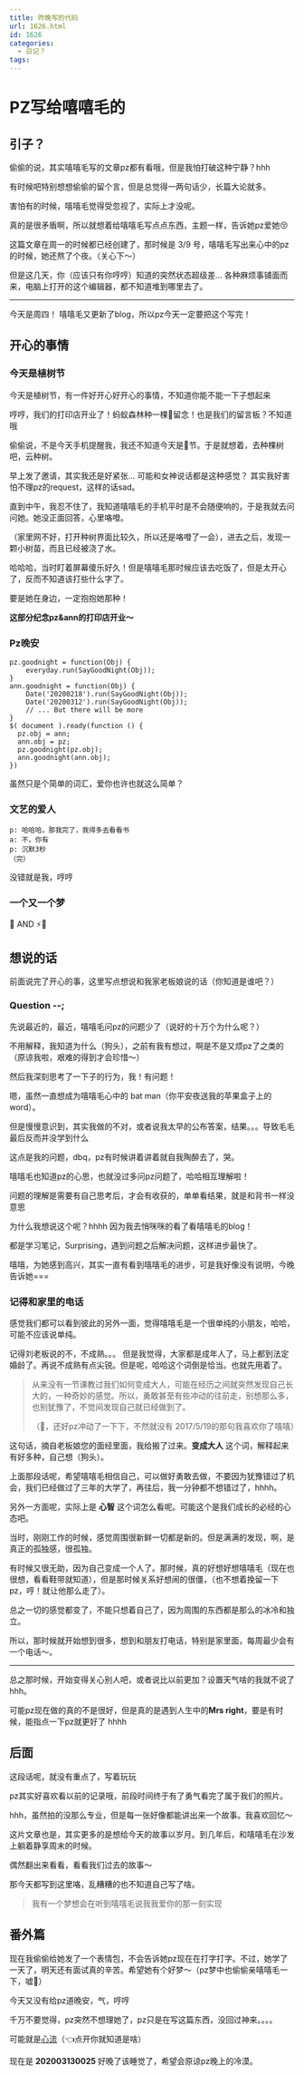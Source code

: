 ```yaml
---
title: 昨晚写的代码
url: 1626.html
id: 1626
categories:
  - 日记？
tags:
---
```


PZ写给嘻嘻毛的
========

引子？
---

偷偷的说，其实嘻嘻毛写的文章pz都有看哦，但是我怕打破这种宁静？hhh

有时候吧特别想想偷偷的留个言，但是总觉得一两句话少，长篇大论就多。

害怕有的时候，嘻嘻毛觉得受忽视了，实际上才没呢。

真的是很矛盾啊，所以就想着给嘻嘻毛写点点东西，主题一样，告诉她pz爱她😚

这篇文章在周一的时候都已经创建了，那时候是 3/9 号，嘻嘻毛写出来心中的pz的时候，她还熬了个夜。（关心下～）

但是这几天，你（应该只有你哼哼）知道的突然状态超级差... 各种麻烦事铺面而来，电脑上打开的这个编辑器，都不知道堆到哪里去了。

* * *

今天是周四！ 嘻嘻毛又更新了blog，所以pz今天一定要把这个写完！

开心的事情
-----

### 今天是植树节

今天是植树节，有一件好开心好开心的事情，不知道你能不能一下子想起来

哼哼，我们的打印店开业了！蚂蚁森林种一棵🌲留念！也是我们的留言板？不知道哦

偷偷说，不是今天手机提醒我，我还不知道今天是🌲节。于是就想着，去种棵树吧，云种树。

早上发了邀请，其实我还是好紧张... 可能和女神说话都是这种感觉？ 其实我好害怕不理pz的request，这样的话sad。

直到中午，我忍不住了，我知道嘻嘻毛的手机平时是不会随便响的，于是我就去问问她。她没正面回答，心里咯噔。

（家里网不好，打开种树界面比较久，所以还是咯噔了一会），进去之后，发现一颗小树苗，而且已经被浇了水。

哈哈哈，当时盯着屏幕傻乐好久！但是嘻嘻毛那时候应该去吃饭了，但是太开心了，反而不知道该打些什么字了。

要是她在身边，一定抱抱她那种！

**这部分纪念pz&ann的打印店开业～**

### Pz晚安

    pz.goodnight = function(Obj) {
        everyday.run(SayGoodNight(Obj));
    }
    ann.goodnight = function(Obj) {
        Date('20200218').run(SayGoodNight(Obj));
        Date('20200312').run(SayGoodNight(Obj));
        // ... But there will be more
    }
    $( document ).ready(function () {
      pz.obj = ann;
      ann.obj = pz;
      pz.goodnight(pz.obj);
      ann.goodnight(ann.obj);  
    })

虽然只是个简单的词汇，爱你也许也就这么简单？

### 文艺的爱人

    p: 哈哈哈，那我完了，我得多去看看书
    a: 不，你有
    p: 沉默3秒
    （完）

没错就是我，哼哼

### 一个又一个梦

:kiss: AND ⚡️👰

想说的话
----

前面说完了开心的事，这里写点想说和我家老板娘说的话（你知道是谁吧？）

### Question --;

先说最近的，最近，嘻嘻毛问pz的问题少了（说好的十万个为什么呢？）

不用解释，我知道为什么（狗头），之前有我有想过，啊是不是又烦pz了之类的（原谅我啦，艰难的得到才会珍惜～）

然后我深刻思考了一下子的行为，我！有问题！

嗯，虽然一直想成为嘻嘻毛心中的 bat man（你平安夜送我的苹果盒子上的word）。

但是慢慢意识到，其实我做的不对，或者说我太早的公布答案，结果。。。导致毛毛最后反而并没学到什么

这点是我的问题，dbq，pz有时候讲着讲着就自我陶醉去了，哭。

嘻嘻毛也知道pz的心思，也就没过多问pz问题了，哈哈相互理解啦！

问题的理解是需要有自己思考后，才会有收获的，单单看结果，就是和背书一样没意思

为什么我想说这个呢？hhhh 因为我去悄咪咪的看了看嘻嘻毛的blog！

都是学习笔记，Surprising，遇到问题之后解决问题，这样进步最快了。

嘻嘻，为她感到高兴，其实一直有看到嘻嘻毛的进步，可是我好像没有说明，今晚告诉她===

### 记得和家里的电话

感觉我们都可以看到彼此的另外一面，觉得嘻嘻毛是一个很单纯的小朋友，哈哈，可能不应该说单纯。

记得刘老板说的不，不成熟。。。 但是我觉得，大家都是成年人了，马上都到法定婚龄了。再说不成熟有点尖锐。但是呢，哈哈这个词倒是恰当。也就先用着了。

> 从来没有一节课教过我们如何变成大人，可能在经历之间就突然发现自己长大的，一种奇妙的感觉。所以，勇敢甚至有些冲动的往前走，别想那么多，也别犹豫了，不觉间发现自己就已经做到了。
> 
> （🤫，还好pz冲动了一下下，不然就没有 2017/5/19的那句我喜欢你了嘻嘻）

这句话，摘自老板娘您的面经里面，我给搬了过来。**变成大人** 这个词，解释起来有好多种，自己想（狗头）。

上面那段话呢，希望嘻嘻毛相信自己，可以做好勇敢去做，不要因为犹豫错过了机会，我们已经做过了三年的大学了，再往后，我一分钟都不想错过了，hhhh。

另外一方面呢，实际上是 **心智** 这个词怎么看呢。可能这个是我们成长的必经的心态吧。

当时，刚刚工作的时候，感觉周围很新鲜一切都是新的。但是满满的发现，啊，是真正的孤独感，很孤独。

有时候又很无助，因为自己变成一个人了。那时候，真的好想好想嘻嘻毛（现在也很想，看看鞋带就知道），但是那时候关系好想闹的很僵，（也不想着挽留一下pz，哼！就让他那么走了）。

总之一切的感觉都变了，不能只想着自己了，因为周围的东西都是那么的冰冷和独立。

所以，那时候就开始想到很多，想到和朋友打电话，特别是家里面，每周最少会有一个电话～。

* * *

总之那时候，开始变得关心别人吧，或者说比以前更加？设置天气啥的我就不说了hhh。

可能pz现在做的真的不是很好，但是真的是遇到人生中的**Mrs right**，要是有时候，能指点一下pz就更好了 hhhh

后面
--

这段话呢，就没有重点了，写着玩玩

pz其实好喜欢看以前的记录哦，前段时间终于有了勇气看完了属于我们的照片。

hhh，虽然拍的没那么专业，但是每一张好像都能讲出来一个故事。我喜欢回忆～

这片文章也是，其实更多的是想给今天的故事以岁月。到几年后，和嘻嘻毛在沙发上躺着静享周末的时候。

偶然翻出来看看，看看我们过去的故事～

那今天都写到这里咯，乱糟糟的也不知道自己写了啥。

> 我有一个梦想会在听到嘻嘻毛说我我爱你的那一刻实现

番外篇
---

现在我偷偷给她发了一个表情包，不会告诉她pz现在在打字打字。不过，她学了一天了，明天还有面试真的辛苦。希望她有个好梦～（pz梦中也偷偷亲嘻嘻毛一下，嘘🤫）

今天又没有给pz道晚安，气，哼哼

千万不要觉得，pz突然不想理她了，pz只是在写这篇东西，没回过神来。。。。

可能就是[心流](https://www.zhihu.com/question/24428474)（👈点开你就知道是啥）

现在是 **202003130025** 好晚了该睡觉了，希望会原谅pz晚上的冷漠。